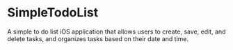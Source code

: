 # SimpleTodoList
A simple to do list iOS application that allows users to create, save, edit, and delete tasks, and organizes tasks based on their date and time.
